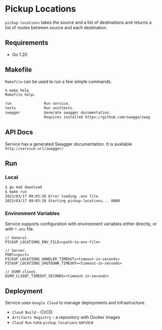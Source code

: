 # Pickup Locations

`pickup-locations` takes the source and a list of destinations
and returns a list of routes between source and each destination.

## Requirements

- Go 1.20

## Makefile

`Makefile` can be used to run a few simple commands.

```sh
$ make help
Makefile help:

run               Run service.
tests             Run unittests.
swagger           Generate swagger documentation.
                  Requires installed https://github.com/swaggo/swag
```

## API Docs

Service has a generated Swagger documentation. It is available `http://service-url/swagger/`

## Run

### Local

```sh
$ go mod download
$ make run
2023/03/17 09:03:26 Error loading .env file
2023/03/17 09:03:26 Starting pickup-locations... 8080
```

### Environment Variables

Service supports configuration with environment variables either directly, or with `*.env` file.

```
// General.
PICKUP_LOCATIONS_ENV_FILE=<path-to-env-file>

// Server.
PORT=<port>
PICKUP_LOCATIONS_HANDLER_TIMEOUT=<timeout-in-seconds>
PICKUP_LOCATIONS_SHUTDOWN_TIMEOUT=<timeout-in-seconds>

// OSRM client.
OSRM_CLIENT_TIMEOUT_SECONDS=<timeout-in-seconds>
```

## Deployment

Service uses `Google Cloud` to manage deployments and infrastructure.

- `Cloud Build` - CI/CD 
- `Artifacts Registry` - a repository with Docker images
- `Cloud Run` runs `pickup-locations` service
